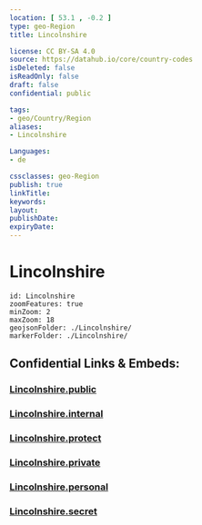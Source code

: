 ```yaml
---
location: [ 53.1 , -0.2 ] 
type: geo-Region
title: Lincolnshire

license: CC BY-SA 4.0
source: https://datahub.io/core/country-codes
isDeleted: false
isReadOnly: false
draft: false
confidential: public

tags:
- geo/Country/Region
aliases:
- Lincolnshire

Languages:
- de

cssclasses: geo-Region
publish: true
linkTitle: 
keywords: 
layout: 
publishDate: 
expiryDate: 
---
```


# Lincolnshire

```leaflet
id: Lincolnshire
zoomFeatures: true 
minZoom: 2 
maxZoom: 18
geojsonFolder: ./Lincolnshire/
markerFolder: ./Lincolnshire/
```


## Confidential Links & Embeds: 

### [Lincolnshire.public](/_public/\Earth\Continent\Europe\Europe~North\UK\England\Regions~England\Yorkshire_and_the_HumberLincolnshire.public.md) 

### [Lincolnshire.internal](/_internal/\Earth\Continent\Europe\Europe~North\UK\England\Regions~England\Yorkshire_and_the_HumberLincolnshire.internal.md) 

### [Lincolnshire.protect](/_protect/\Earth\Continent\Europe\Europe~North\UK\England\Regions~England\Yorkshire_and_the_HumberLincolnshire.protect.md) 

### [Lincolnshire.private](/_private/\Earth\Continent\Europe\Europe~North\UK\England\Regions~England\Yorkshire_and_the_HumberLincolnshire.private.md) 

### [Lincolnshire.personal](/_personal/\Earth\Continent\Europe\Europe~North\UK\England\Regions~England\Yorkshire_and_the_HumberLincolnshire.personal.md) 

### [Lincolnshire.secret](/_secret/\Earth\Continent\Europe\Europe~North\UK\England\Regions~England\Yorkshire_and_the_HumberLincolnshire.secret.md)

